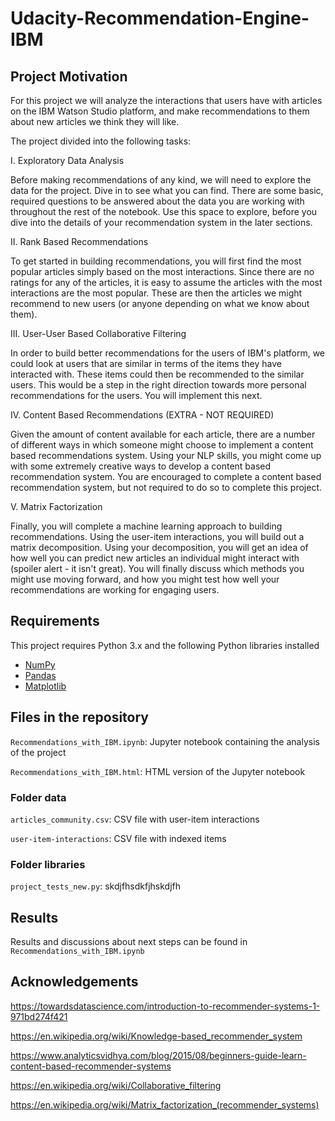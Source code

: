 # Udacity-Recommendation-Engine-IBM

## Project Motivation

For this project we will analyze the interactions that users have with articles on the IBM Watson Studio platform, and make recommendations to them about new articles we think they will like.

The project divided into the following tasks:

I. Exploratory Data Analysis

Before making recommendations of any kind, we will need to explore the data for the project. Dive in to see what you can find. There are some basic, required questions to be answered about the data you are working with throughout the rest of the notebook. Use this space to explore, before you dive into the details of your recommendation system in the later sections.

II. Rank Based Recommendations

To get started in building recommendations, you will first find the most popular articles simply based on the most interactions. Since there are no ratings for any of the articles, it is easy to assume the articles with the most interactions are the most popular. These are then the articles we might recommend to new users (or anyone depending on what we know about them).

III. User-User Based Collaborative Filtering

In order to build better recommendations for the users of IBM's platform, we could look at users that are similar in terms of the items they have interacted with. These items could then be recommended to the similar users. This would be a step in the right direction towards more personal recommendations for the users. You will implement this next.

IV. Content Based Recommendations (EXTRA - NOT REQUIRED)

Given the amount of content available for each article, there are a number of different ways in which someone might choose to implement a content based recommendations system. Using your NLP skills, you might come up with some extremely creative ways to develop a content based recommendation system. You are encouraged to complete a content based recommendation system, but not required to do so to complete this project.

V. Matrix Factorization

Finally, you will complete a machine learning approach to building recommendations. Using the user-item interactions, you will build out a matrix decomposition. Using your decomposition, you will get an idea of how well you can predict new articles an individual might interact with (spoiler alert - it isn't great). You will finally discuss which methods you might use moving forward, and how you might test how well your recommendations are working for engaging users.


## Requirements

This project requires Python 3.x and the following Python libraries installed

- [NumPy](http://www.numpy.org/)
- [Pandas](http://pandas.pydata.org)
- [Matplotlib](http://matplotlib.org/)


## Files in the repository

`Recommendations_with_IBM.ipynb`: Jupyter notebook containing the analysis of the project

`Recommendations_with_IBM.html`: HTML version of the Jupyter notebook

### Folder data

`articles_community.csv`: CSV file with user-item interactions

`user-item-interactions`: CSV file with indexed items

### Folder libraries
`project_tests_new.py`: skdjfhsdkfjhskdjfh 


## Results
Results and discussions about next steps can be found in `Recommendations_with_IBM.ipynb`


## Acknowledgements

https://towardsdatascience.com/introduction-to-recommender-systems-1-971bd274f421

https://en.wikipedia.org/wiki/Knowledge-based_recommender_system

https://www.analyticsvidhya.com/blog/2015/08/beginners-guide-learn-content-based-recommender-systems

https://en.wikipedia.org/wiki/Collaborative_filtering

https://en.wikipedia.org/wiki/Matrix_factorization_(recommender_systems)
